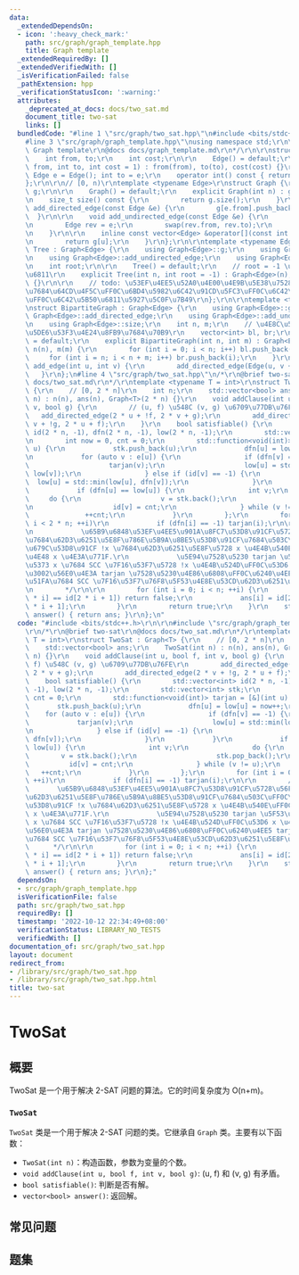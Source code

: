 ```yaml
---
data:
  _extendedDependsOn:
  - icon: ':heavy_check_mark:'
    path: src/graph/graph_template.hpp
    title: Graph template
  _extendedRequiredBy: []
  _extendedVerifiedWith: []
  _isVerificationFailed: false
  _pathExtension: hpp
  _verificationStatusIcon: ':warning:'
  attributes:
    _deprecated_at_docs: docs/two_sat.md
    document_title: two-sat
    links: []
  bundledCode: "#line 1 \"src/graph/two_sat.hpp\"\n#include <bits/stdc++.h>\r\n\r\n\
    #line 3 \"src/graph/graph_template.hpp\"\nusing namespace std;\r\n\r\n/*\r\n@brief\
    \ Graph template\r\n@docs docs/graph_template.md\r\n*/\r\n\r\nstruct Edge {\r\n\
    \    int from, to;\r\n    int cost;\r\n\r\n    Edge() = default;\r\n    Edge(int\
    \ from, int to, int cost = 1) : from(from), to(to), cost(cost) {}\r\n\r\n    //\
    \ Edge e = Edge(); int to = e;\r\n    operator int() const { return to; }\r\n\
    };\r\n\r\n// [0, n)\r\ntemplate <typename Edge>\r\nstruct Graph {\r\n    vector<vector<Edge>>\
    \ g;\r\n\r\n    Graph() = default;\r\n    explicit Graph(int n) : g(n) {}\r\n\r\
    \n    size_t size() const {\r\n        return g.size();\r\n    }\r\n\r\n    void\
    \ add_directed_edge(const Edge &e) {\r\n        g[e.from].push_back(e);\r\n  \
    \  }\r\n\r\n    void add_undirected_edge(const Edge &e) {\r\n        g[e.from].push_back(e);\r\
    \n        Edge rev = e;\r\n        swap(rev.from, rev.to);\r\n        g[rev.from].push_back(rev);\r\
    \n    }\r\n\r\n    inline const vector<Edge> &operator[](const int &u) const {\r\
    \n        return g[u];\r\n    }\r\n};\r\n\r\ntemplate <typename Edge>\r\nstruct\
    \ Tree : Graph<Edge> {\r\n    using Graph<Edge>::g;\r\n    using Graph<Edge>::add_directed_edge;\r\
    \n    using Graph<Edge>::add_undirected_edge;\r\n    using Graph<Edge>::size;\r\
    \n    int root;\r\n\r\n    Tree() = default;\r\n    // root = -1 \u4E3A\u65E0\u6839\
    \u6811\r\n    explicit Tree(int n, int root = -1) : Graph<Edge>(n), root(root)\
    \ {}\r\n\r\n    // todo: \u53EF\u4EE5\u52A0\u4E00\u4E9B\u5E38\u7528\u7684\u6811\
    \u7684\u64CD\u4F5C\uFF0C\u6BD4\u5982\u6C42\u91CD\u5FC3\uFF0C\u6C42\u76F4\u5F84\
    \uFF0C\u6C42\u5B50\u6811\u5927\u5C0F\u7B49\r\n};\r\n\r\ntemplate <typename Edge>\r\
    \nstruct BipartiteGraph : Graph<Edge> {\r\n    using Graph<Edge>::g;\r\n    using\
    \ Graph<Edge>::add_directed_edge;\r\n    using Graph<Edge>::add_undirected_edge;\r\
    \n    using Graph<Edge>::size;\r\n    int n, m;\r\n    // \u4E8C\u5206\u56FE\u7684\
    \u5DE6\u53F3\u4E24\u8FB9\u7684\u70B9\r\n    vector<int> bl, br;\r\n\r\n    BipartiteGraph()\
    \ = default;\r\n    explicit BipartiteGraph(int n, int m) : Graph<Edge>(n + m),\
    \ n(n), m(m) {\r\n        for (int i = 0; i < n; i++) bl.push_back(i);\r\n   \
    \     for (int i = n; i < n + m; i++) br.push_back(i);\r\n    }\r\n\r\n    void\
    \ add_edge(int u, int v) {\r\n        add_directed_edge(Edge(u, v + n));\r\n \
    \   }\r\n};\n#line 4 \"src/graph/two_sat.hpp\"\n/*\r\n@brief two-sat\r\n@docs\
    \ docs/two_sat.md\r\n*/\r\ntemplate <typename T = int>\r\nstruct TwoSat : Graph<T>\
    \ {\r\n    // [0, 2 * n]\r\n    int n;\r\n    std::vector<bool> ans;\r\n    TwoSat(int\
    \ n) : n(n), ans(n), Graph<T>(2 * n) {}\r\n    void addClause(int u, bool f, int\
    \ v, bool g) {\r\n        // (u, f) \u548C (v, g) \u6709\u77DB\u76FE\r\n     \
    \   add_directed_edge(2 * u + !f, 2 * v + g);\r\n        add_directed_edge(2 *\
    \ v + !g, 2 * u + f);\r\n    }\r\n    bool satisfiable() {\r\n        std::vector<int>\
    \ id(2 * n, -1), dfn(2 * n, -1), low(2 * n, -1);\r\n        std::vector<int> stk;\r\
    \n        int now = 0, cnt = 0;\r\n        std::function<void(int)> tarjan = [&](int\
    \ u) {\r\n            stk.push_back(u);\r\n            dfn[u] = low[u] = now++;\r\
    \n            for (auto v : e[u]) {\r\n                if (dfn[v] == -1) {\r\n\
    \                    tarjan(v);\r\n                    low[u] = std::min(low[u],\
    \ low[v]);\r\n                } else if (id[v] == -1) {\r\n                  \
    \  low[u] = std::min(low[u], dfn[v]);\r\n                }\r\n            }\r\n\
    \            if (dfn[u] == low[u]) {\r\n                int v;\r\n           \
    \     do {\r\n                    v = stk.back();\r\n                    stk.pop_back();\r\
    \n                    id[v] = cnt;\r\n                } while (v != u);\r\n  \
    \              ++cnt;\r\n            }\r\n        };\r\n        for (int i = 0;\
    \ i < 2 * n; ++i)\r\n            if (dfn[i] == -1) tarjan(i);\r\n\r\n        /*\r\
    \n            \u65B9\u6848\u53EF\u4EE5\u901A\u8FC7\u53D8\u91CF\u5728\u56FE\u4E2D\
    \u7684\u62D3\u6251\u5E8F\u786E\u5B9A\u8BE5\u53D8\u91CF\u7684\u503C\uFF0C\u5982\
    \u679C\u53D8\u91CF !x \u7684\u62D3\u6251\u5E8F\u5728 x \u4E4B\u540E\uFF0C\u90A3\
    \u4E48 x \u4E3A\u771F.\r\n            \u5E94\u7528\u5230 tarjan \u5F53\u4E2D\uFF0C\
    \u5373 x \u7684 SCC \u7F16\u53F7\u5728 !x \u4E4B\u524D\uFF0C\u53D6 x \u4E3A\u771F\
    \u3002\u56E0\u4E3A tarjan \u7528\u5230\u4E86\u6808\uFF0C\u6240\u4EE5 tarjan \u6C42\
    \u51FA\u7684 SCC \u7F16\u53F7\u76F8\u5F53\u4E8E\u53CD\u62D3\u6251\u5E8F\u3002\r\
    \n        */\r\n\r\n        for (int i = 0; i < n; ++i) {\r\n            if (id[2\
    \ * i] == id[2 * i + 1]) return false;\r\n            ans[i] = id[2 * i] < id[2\
    \ * i + 1];\r\n        }\r\n        return true;\r\n    }\r\n    std::vector<bool>\
    \ answer() { return ans; }\r\n};\n"
  code: "#include <bits/stdc++.h>\r\n\r\n#include \"src/graph/graph_template.hpp\"\
    \r\n/*\r\n@brief two-sat\r\n@docs docs/two_sat.md\r\n*/\r\ntemplate <typename\
    \ T = int>\r\nstruct TwoSat : Graph<T> {\r\n    // [0, 2 * n]\r\n    int n;\r\n\
    \    std::vector<bool> ans;\r\n    TwoSat(int n) : n(n), ans(n), Graph<T>(2 *\
    \ n) {}\r\n    void addClause(int u, bool f, int v, bool g) {\r\n        // (u,\
    \ f) \u548C (v, g) \u6709\u77DB\u76FE\r\n        add_directed_edge(2 * u + !f,\
    \ 2 * v + g);\r\n        add_directed_edge(2 * v + !g, 2 * u + f);\r\n    }\r\n\
    \    bool satisfiable() {\r\n        std::vector<int> id(2 * n, -1), dfn(2 * n,\
    \ -1), low(2 * n, -1);\r\n        std::vector<int> stk;\r\n        int now = 0,\
    \ cnt = 0;\r\n        std::function<void(int)> tarjan = [&](int u) {\r\n     \
    \       stk.push_back(u);\r\n            dfn[u] = low[u] = now++;\r\n        \
    \    for (auto v : e[u]) {\r\n                if (dfn[v] == -1) {\r\n        \
    \            tarjan(v);\r\n                    low[u] = std::min(low[u], low[v]);\r\
    \n                } else if (id[v] == -1) {\r\n                    low[u] = std::min(low[u],\
    \ dfn[v]);\r\n                }\r\n            }\r\n            if (dfn[u] ==\
    \ low[u]) {\r\n                int v;\r\n                do {\r\n            \
    \        v = stk.back();\r\n                    stk.pop_back();\r\n          \
    \          id[v] = cnt;\r\n                } while (v != u);\r\n             \
    \   ++cnt;\r\n            }\r\n        };\r\n        for (int i = 0; i < 2 * n;\
    \ ++i)\r\n            if (dfn[i] == -1) tarjan(i);\r\n\r\n        /*\r\n     \
    \       \u65B9\u6848\u53EF\u4EE5\u901A\u8FC7\u53D8\u91CF\u5728\u56FE\u4E2D\u7684\
    \u62D3\u6251\u5E8F\u786E\u5B9A\u8BE5\u53D8\u91CF\u7684\u503C\uFF0C\u5982\u679C\
    \u53D8\u91CF !x \u7684\u62D3\u6251\u5E8F\u5728 x \u4E4B\u540E\uFF0C\u90A3\u4E48\
    \ x \u4E3A\u771F.\r\n            \u5E94\u7528\u5230 tarjan \u5F53\u4E2D\uFF0C\u5373\
    \ x \u7684 SCC \u7F16\u53F7\u5728 !x \u4E4B\u524D\uFF0C\u53D6 x \u4E3A\u771F\u3002\
    \u56E0\u4E3A tarjan \u7528\u5230\u4E86\u6808\uFF0C\u6240\u4EE5 tarjan \u6C42\u51FA\
    \u7684 SCC \u7F16\u53F7\u76F8\u5F53\u4E8E\u53CD\u62D3\u6251\u5E8F\u3002\r\n  \
    \      */\r\n\r\n        for (int i = 0; i < n; ++i) {\r\n            if (id[2\
    \ * i] == id[2 * i + 1]) return false;\r\n            ans[i] = id[2 * i] < id[2\
    \ * i + 1];\r\n        }\r\n        return true;\r\n    }\r\n    std::vector<bool>\
    \ answer() { return ans; }\r\n};"
  dependsOn:
  - src/graph/graph_template.hpp
  isVerificationFile: false
  path: src/graph/two_sat.hpp
  requiredBy: []
  timestamp: '2022-10-12 22:34:49+08:00'
  verificationStatus: LIBRARY_NO_TESTS
  verifiedWith: []
documentation_of: src/graph/two_sat.hpp
layout: document
redirect_from:
- /library/src/graph/two_sat.hpp
- /library/src/graph/two_sat.hpp.html
title: two-sat
---
```

# TwoSat
## 概要
TwoSat 是一个用于解决 2-SAT 问题的算法。它的时间复杂度为 O(n+m)。
### `TwoSat` 
`TwoSat` 类是一个用于解决 2-SAT 问题的类。它继承自 `Graph` 类。主要有以下函数：
- `TwoSat(int n)`：构造函数，参数为变量的个数。
- `void addClause(int u, bool f, int v, bool g)`: (u, f) 和 (v, g) 有矛盾。
- `bool satisfiable()`: 判断是否有解。
- `vector<bool> answer()`: 返回解。


## 常见问题

## 题集